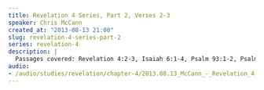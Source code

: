 ```yaml
--- 
title: Revelation 4 Series, Part 2, Verses 2-3
speaker: Chris McCann
created_at: "2013-08-13 21:00"
slug: revelation-4-series-part-2
series: revelation-4
description: |
  Passages covered: Revelation 4:2-3, Isaiah 6:1-4, Psalm 93:1-2, Psalm 103:19, Exodus 28:15-21,29-30, Revelation 21:10-12,17-21, 1 Corinthians 3:11-12.
audio: 
- /audio/studies/revelation/chapter-4/2013.08.13_McCann_-_Revelation_4_Series_Part_2.yaml
---
```

